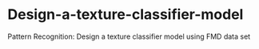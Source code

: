 # Design-a-texture-classifier-model
Pattern Recognition: Design a texture classifier model using FMD data set
